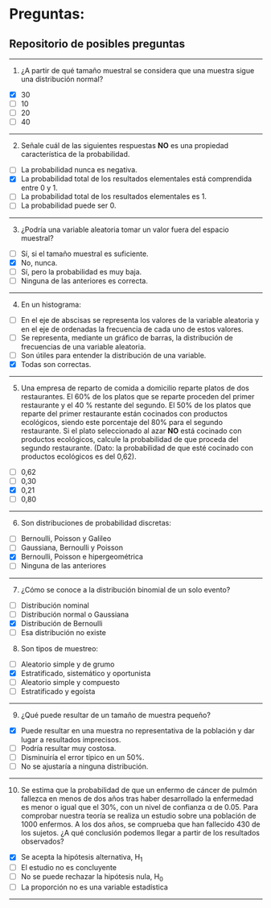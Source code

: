 # Preguntas:

## Repositorio de posibles preguntas
---

1.  ¿A partir de qué tamaño muestral se considera que una muestra sigue una distribución normal? 
  - [x] 30
  - [ ] 10 
  - [ ] 20 
  - [ ] 40 
  
---
  
2. Señale cuál de las siguientes respuestas **NO** es una propiedad característica de la probabilidad. 
  - [ ] La probabilidad nunca es negativa. 
  - [x] La probabilidad total de los resultados elementales está comprendida entre 0 y 1. 
  - [ ] La probabilidad total de los resultados elementales es 1. 
  - [ ] La probabilidad puede ser 0. 
  
---
  
3. ¿Podría una variable aleatoria tomar un valor fuera del espacio muestral? 
  - [ ] Sí, si el tamaño muestral es suficiente. 
  - [x] No, nunca. 
  - [ ] Sí, pero la probabilidad es muy baja. 
  - [ ] Ninguna de las anteriores es correcta. 
  
---
  
4. En un histograma: 
  - [ ] En el eje de abscisas se representa los valores de la variable aleatoria y en el eje de ordenadas la frecuencia de cada uno de estos valores. 
  - [ ] Se representa, mediante un gráfico de barras, la distribución de frecuencias de una variable aleatoria. 
  - [ ] Son útiles para entender la distribución de una variable. 
  - [x] Todas son correctas.
  
---
  
5. Una empresa de reparto de comida a domicilio reparte platos de dos restaurantes. El 60% de los platos que se reparte proceden del primer restaurante y el 40 % restante del segundo. El 50% de los platos que reparte del primer restaurante están cocinados con productos ecológicos, siendo este porcentaje del 80% para el segundo restaurante. Si el plato seleccionado al azar **NO** está cocinado con productos ecológicos, calcule la	probabilidad de que proceda del segundo restaurante. (Dato: la probabilidad de que esté cocinado con productos ecológicos es del 0,62). 
  - [ ] 0,62 
  - [ ] 0,30 
  - [x] 0,21 
  - [ ] 0,80 

---

6. Son distribuciones de probabilidad discretas: 
  - [ ] Bernoulli, Poisson y Galileo 
  - [ ] Gaussiana, Bernoulli y Poisson 
  - [x] Bernoulli, Poisson e hipergeométrica 
  - [ ] Ninguna de las anteriores 

---

7. ¿Cómo se conoce a la distribución binomial de un solo evento? 
  - [ ] Distribución nominal 
  - [ ] Distribución normal o Gaussiana 
  - [x] Distribución de Bernoulli 
  - [ ] Esa distribución no existe 

8. Son tipos de muestreo: 
  - [ ] Aleatorio simple y de grumo 
  - [x] Estratificado, sistemático y oportunista 
  - [ ] Aleatorio simple y compuesto 
  - [ ] Estratificado y egoísta 

---

9. ¿Qué puede resultar de un tamaño de muestra pequeño? 
  - [x] Puede resultar en una muestra no representativa de la población y dar lugar a resultados imprecisos. 
  - [ ] Podría resultar muy costosa. 
  - [ ] Disminuiría el error típico en un 50%. 
  - [ ] No se ajustaría a ninguna distribución. 

---

10. Se estima que la probabilidad de que un enfermo de cáncer de pulmón fallezca en menos de dos años tras haber desarrollado la enfermedad es menor o igual que el 30%, con un nivel de confianza α de 0.05. Para comprobar nuestra teoría se realiza un estudio sobre una población de 1000 enfermos. A los dos años, se comprueba que han fallecido 430 de los sujetos. ¿A qué conclusión podemos llegar a partir de los resultados observados? 
  - [x] Se acepta la hipótesis alternativa, H<sub>1</sub> 
  - [ ] El estudio no es concluyente 
  - [ ] No se puede rechazar la hipótesis nula, H<sub>0</sub> 
  - [ ] La proporción no es una variable estadística 

---
 

